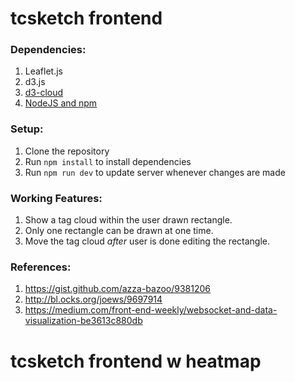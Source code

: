 # tcsketch frontend

### Dependencies:
1. Leaflet.js
2. d3.js
3. [d3-cloud](https://github.com/jasondavies/d3-cloud)
4. [NodeJS and npm](https://nodejs.org/en/download/)

### Setup:
1. Clone the repository
2. Run `npm install` to install dependencies
3. Run `npm run dev` to update server whenever changes are made

### Working Features:
1. Show a tag cloud within the user drawn rectangle.
2. Only one rectangle can be drawn at one time.
3. Move the tag cloud _after_ user is done editing the rectangle.

### References:
1. https://gist.github.com/azza-bazoo/9381206
2. http://bl.ocks.org/joews/9697914
3. https://medium.com/front-end-weekly/websocket-and-data-visualization-be3613c880db
# tcsketch frontend w heatmap
